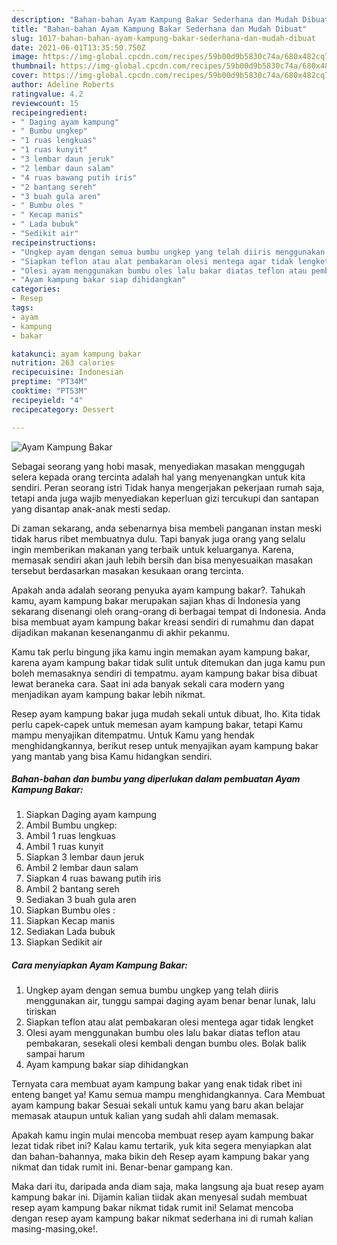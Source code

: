 ```yaml
---
description: "Bahan-bahan Ayam Kampung Bakar Sederhana dan Mudah Dibuat"
title: "Bahan-bahan Ayam Kampung Bakar Sederhana dan Mudah Dibuat"
slug: 1017-bahan-bahan-ayam-kampung-bakar-sederhana-dan-mudah-dibuat
date: 2021-06-01T13:35:50.750Z
image: https://img-global.cpcdn.com/recipes/59b00d9b5830c74a/680x482cq70/ayam-kampung-bakar-foto-resep-utama.jpg
thumbnail: https://img-global.cpcdn.com/recipes/59b00d9b5830c74a/680x482cq70/ayam-kampung-bakar-foto-resep-utama.jpg
cover: https://img-global.cpcdn.com/recipes/59b00d9b5830c74a/680x482cq70/ayam-kampung-bakar-foto-resep-utama.jpg
author: Adeline Roberts
ratingvalue: 4.2
reviewcount: 15
recipeingredient:
- " Daging ayam kampung"
- " Bumbu ungkep"
- "1 ruas lengkuas"
- "1 ruas kunyit"
- "3 lembar daun jeruk"
- "2 lembar daun salam"
- "4 ruas bawang putih iris"
- "2 bantang sereh"
- "3 buah gula aren"
- " Bumbu oles "
- " Kecap manis"
- " Lada bubuk"
- "Sedikit air"
recipeinstructions:
- "Ungkep ayam dengan semua bumbu ungkep yang telah diiris menggunakan air, tunggu sampai daging ayam benar benar lunak, lalu tiriskan"
- "Siapkan teflon atau alat pembakaran olesi mentega agar tidak lengket"
- "Olesi ayam menggunakan bumbu oles lalu bakar diatas teflon atau pembakaran, sesekali olesi kembali dengan bumbu oles. Bolak balik sampai harum"
- "Ayam kampung bakar siap dihidangkan"
categories:
- Resep
tags:
- ayam
- kampung
- bakar

katakunci: ayam kampung bakar 
nutrition: 263 calories
recipecuisine: Indonesian
preptime: "PT34M"
cooktime: "PT53M"
recipeyield: "4"
recipecategory: Dessert

---
```



![Ayam Kampung Bakar](https://img-global.cpcdn.com/recipes/59b00d9b5830c74a/680x482cq70/ayam-kampung-bakar-foto-resep-utama.jpg)

Sebagai seorang yang hobi masak, menyediakan masakan menggugah selera kepada orang tercinta adalah hal yang menyenangkan untuk kita sendiri. Peran seorang istri Tidak hanya mengerjakan pekerjaan rumah saja, tetapi anda juga wajib menyediakan keperluan gizi tercukupi dan santapan yang disantap anak-anak mesti sedap.

Di zaman  sekarang, anda sebenarnya bisa membeli panganan instan meski tidak harus ribet membuatnya dulu. Tapi banyak juga orang yang selalu ingin memberikan makanan yang terbaik untuk keluarganya. Karena, memasak sendiri akan jauh lebih bersih dan bisa menyesuaikan masakan tersebut berdasarkan masakan kesukaan orang tercinta. 



Apakah anda adalah seorang penyuka ayam kampung bakar?. Tahukah kamu, ayam kampung bakar merupakan sajian khas di Indonesia yang sekarang disenangi oleh orang-orang di berbagai tempat di Indonesia. Anda bisa membuat ayam kampung bakar kreasi sendiri di rumahmu dan dapat dijadikan makanan kesenanganmu di akhir pekanmu.

Kamu tak perlu bingung jika kamu ingin memakan ayam kampung bakar, karena ayam kampung bakar tidak sulit untuk ditemukan dan juga kamu pun boleh memasaknya sendiri di tempatmu. ayam kampung bakar bisa dibuat lewat beraneka cara. Saat ini ada banyak sekali cara modern yang menjadikan ayam kampung bakar lebih nikmat.

Resep ayam kampung bakar juga mudah sekali untuk dibuat, lho. Kita tidak perlu capek-capek untuk memesan ayam kampung bakar, tetapi Kamu mampu menyajikan ditempatmu. Untuk Kamu yang hendak menghidangkannya, berikut resep untuk menyajikan ayam kampung bakar yang mantab yang bisa Kamu hidangkan sendiri.

<!--inarticleads1-->

##### Bahan-bahan dan bumbu yang diperlukan dalam pembuatan Ayam Kampung Bakar:

1. Siapkan  Daging ayam kampung
1. Ambil  Bumbu ungkep:
1. Ambil 1 ruas lengkuas
1. Ambil 1 ruas kunyit
1. Siapkan 3 lembar daun jeruk
1. Ambil 2 lembar daun salam
1. Siapkan 4 ruas bawang putih iris
1. Ambil 2 bantang sereh
1. Sediakan 3 buah gula aren
1. Siapkan  Bumbu oles :
1. Siapkan  Kecap manis
1. Sediakan  Lada bubuk
1. Siapkan Sedikit air




<!--inarticleads2-->

##### Cara menyiapkan Ayam Kampung Bakar:

1. Ungkep ayam dengan semua bumbu ungkep yang telah diiris menggunakan air, tunggu sampai daging ayam benar benar lunak, lalu tiriskan
1. Siapkan teflon atau alat pembakaran olesi mentega agar tidak lengket
1. Olesi ayam menggunakan bumbu oles lalu bakar diatas teflon atau pembakaran, sesekali olesi kembali dengan bumbu oles. Bolak balik sampai harum
1. Ayam kampung bakar siap dihidangkan




Ternyata cara membuat ayam kampung bakar yang enak tidak ribet ini enteng banget ya! Kamu semua mampu menghidangkannya. Cara Membuat ayam kampung bakar Sesuai sekali untuk kamu yang baru akan belajar memasak ataupun untuk kalian yang sudah ahli dalam memasak.

Apakah kamu ingin mulai mencoba membuat resep ayam kampung bakar lezat tidak ribet ini? Kalau kamu tertarik, yuk kita segera menyiapkan alat dan bahan-bahannya, maka bikin deh Resep ayam kampung bakar yang nikmat dan tidak rumit ini. Benar-benar gampang kan. 

Maka dari itu, daripada anda diam saja, maka langsung aja buat resep ayam kampung bakar ini. Dijamin kalian tiidak akan menyesal sudah membuat resep ayam kampung bakar nikmat tidak rumit ini! Selamat mencoba dengan resep ayam kampung bakar nikmat sederhana ini di rumah kalian masing-masing,oke!.

